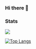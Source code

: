 ### Hi there 👋


### Stats

![](https://github-readme-stats.vercel.app/api?username=Pengwius&show_icons=true&include_all_commits=true&count_private=true&disable_animations=false&theme=radical&bg_color=0,141321,4E1E3C&hide_title=true&hide_border=true&cache_seconds=1800)

[![Top Langs](https://github-readme-stats.vercel.app/api/top-langs/?username=Pengwius&layout=compact&theme=radical&bg_color=0,141321,4E1E3C)](https://github.com/anuraghazra/github-readme-stats)

<!--
**Pengwius/pengwius** is a ✨ _special_ ✨ repository because its `README.md` (this file) appears on your GitHub profile.

Here are some ideas to get you started:

- 🔭 I’m currently working on ...
- 🌱 I’m currently learning ...
- 👯 I’m looking to collaborate on ...
- 🤔 I’m looking for help with ...
- 💬 Ask me about ...
- 📫 How to reach me: ...
- 😄 Pronouns: ...
- ⚡ Fun fact: ...
-->
